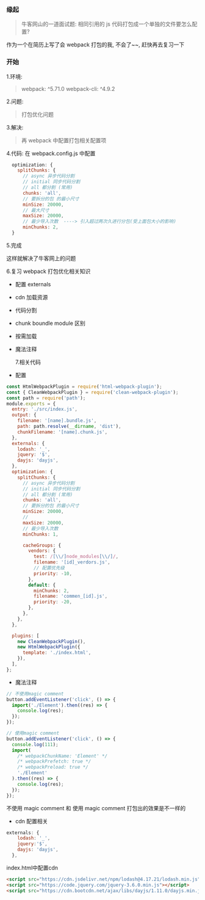### 缘起

> 牛客网山的一道面试题: 相同引用的 js 代码打包成一个单独的文件要怎么配置?

作为一个在简历上写了会 webpack 打包的我, 不会了~~, 赶快再去复习一下

### 开始

1.环境:

> webpack: ^5.71.0 webpack-cli: ^4.9.2

2.问题:

> 打包优化问题

3.解决:

> 再 webpack 中配置打包相关配置项

4.代码:
在 webpack.config.js 中配置

```js
  optimization: {
    splitChunks: {
      // async 异步代码分割
      // initial 同步代码分割
      // all 都分割 (常用)
      chunks: 'all',
      // 要拆分的包 的最小尺寸
      minSize: 20000,
      // 最大尺寸
      maxSize: 20000,
      // 最少导入次数  ----> 引入超过两次久进行分包(受上面包大小的影响)
      minChunks: 2,
  }
```

5.完成

这样就解决了牛客网上的问题

6.复习 webpack 打包优化相关知识

- 配置 externals
- cdn 加载资源
- 代码分割
- chunk boundle module 区别
- 按需加载
- 魔法注释

  7.相关代码

* 配置

```js
const HtmlWebpackPlugin = require('html-webpack-plugin');
const { CleanWebpackPlugin } = require('clean-webpack-plugin');
const path = require('path');
module.exports = {
  entry: './src/index.js',
  output: {
    filename: '[name].bundle.js',
    path: path.resolve(__dirname, 'dist'),
    chunkFilename: '[name].chunk.js',
  },
  externals: {
    lodash: '_',
    jquery: '$',
    dayjs: 'dayjs',
  },
  optimization: {
    splitChunks: {
      // async 异步代码分割
      // initial 同步代码分割
      // all 都分割 (常用)
      chunks: 'all',
      // 要拆分的包 的最小尺寸
      minSize: 20000,
      //
      maxSize: 20000,
      // 最少导入次数
      minChunks: 1,

      cacheGroups: {
        vendors: {
          test: /[\\/]node_modules[\\/]/,
          filename: '[id]_verdors.js',
          // 配置优先级
          priority: -10,
        },
        default: {
          minChunks: 2,
          filename: 'commen_[id].js',
          priority: -20,
        },
      },
    },
  },

  plugins: [
    new CleanWebpackPlugin(),
    new HtmlWebpackPlugin({
      template: './index.html',
    }),
  ],
};
```

- 魔法注释

```js
// 不使用magic comment
button.addEventListener('click', () => {
  import('./Element').then((res) => {
    console.log(res);
  });
});

// 使用magic comment
button.addEventListener('click', () => {
  console.log(111);
  import(
    /* webpackChunkName: 'Element' */
    /* webpackPrefetch: true */
    /* webpackPreload: true */
    './Element'
  ).then((res) => {
    console.log(res);
  });
});
```

不使用 magic comment 和 使用 magic comment 打包出的效果是不一样的

- cdn 配置相关

```js
externals: {
    lodash: '_',
    jquery:'$',
    dayjs: 'dayjs',
  },
```
index.html中配置cdn
```html
<script src="https://cdn.jsdelivr.net/npm/lodash@4.17.21/lodash.min.js"></script>
<script src="https://code.jquery.com/jquery-3.6.0.min.js"></script>
<script src="https://cdn.bootcdn.net/ajax/libs/dayjs/1.11.0/dayjs.min.js"></script>
```
